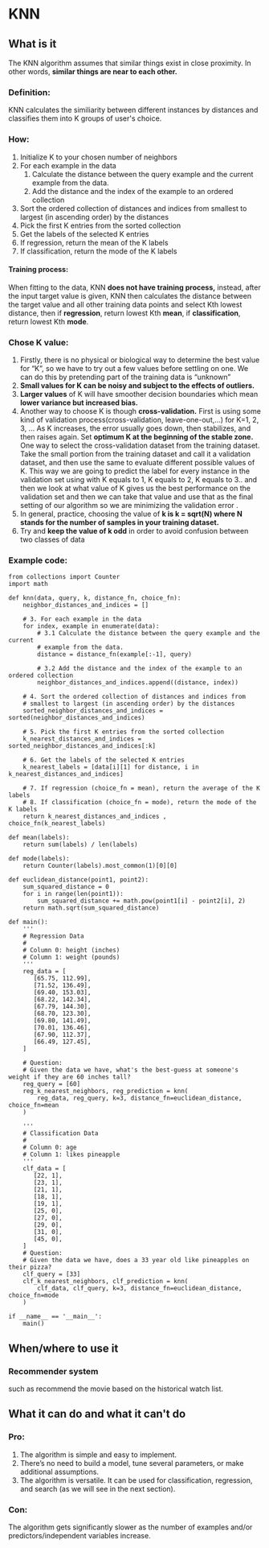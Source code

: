 # KNN

## What is it 

The KNN algorithm assumes that similar things exist in close proximity. In other words, **similar things are near to each other.**

### **Definition:**

KNN calculates the similiarity between different instances by distances and classifies them into K groups of user's choice. 

### How:

1. Initialize K to your chosen number of neighbors
2. For each example in the data
   1. Calculate the distance between the query example and the current example from the data.
   2. Add the distance and the index of the example to an ordered collection
3. Sort the ordered collection of distances and indices from smallest to largest \(in ascending order\) by the distances
4. Pick the first K entries from the sorted collection
5. Get the labels of the selected K entries
6. If regression, return the mean of the K labels
7. If classification, return the mode of the K labels

#### Training process:

When fitting to the data, KNN **does not have training process,** instead, after the input target value is given, KNN then calculates the distance between the target value and all other training data points and select Kth lowest distance, then if **regression**, return lowest Kth **mean**, if **classification**, return lowest Kth **mode**.



### Chose K value:

1. Firstly, there is no physical or biological way to determine the best value for “K”, so we have to try out a few values before settling on one. We can do this by pretending part of the training data is “unknown”
2. **Small values for K can be noisy and subject to the effects of outliers.**
3. **Larger values** of K will have smoother decision boundaries which mean **lower variance but increased bias.**
4. Another way to choose K is though **cross-validation.** First is using some kind of validation process\(cross-validation, leave-one-out,...\) for K=1, 2, 3, ... As K increases, the error usually goes down, then stabilizes, and then raises again. Set **optimum K at the beginning of the stable zone.** One way to select the cross-validation dataset from the training dataset. Take the small portion from the training dataset and call it a validation dataset, and then use the same to evaluate different possible values of K. This way we are going to predict the label for every instance in the validation set using with K equals to 1, K equals to 2, K equals to 3.. and then we look at what value of K gives us the best performance on the validation set and then we can take that value and use that as the final setting of our algorithm so we are minimizing the validation error .
5. In general, practice, choosing the value of **k is k = sqrt\(N\) where N stands for the number of samples in your training dataset.**
6. Try and **keep the value of k odd** in order to avoid confusion between two classes of data

### Example code:

```text
from collections import Counter
import math

def knn(data, query, k, distance_fn, choice_fn):
    neighbor_distances_and_indices = []
    
    # 3. For each example in the data
    for index, example in enumerate(data):
        # 3.1 Calculate the distance between the query example and the current
        # example from the data.
        distance = distance_fn(example[:-1], query)
        
        # 3.2 Add the distance and the index of the example to an ordered collection
        neighbor_distances_and_indices.append((distance, index))
    
    # 4. Sort the ordered collection of distances and indices from
    # smallest to largest (in ascending order) by the distances
    sorted_neighbor_distances_and_indices = sorted(neighbor_distances_and_indices)
    
    # 5. Pick the first K entries from the sorted collection
    k_nearest_distances_and_indices = sorted_neighbor_distances_and_indices[:k]
    
    # 6. Get the labels of the selected K entries
    k_nearest_labels = [data[i][1] for distance, i in k_nearest_distances_and_indices]

    # 7. If regression (choice_fn = mean), return the average of the K labels
    # 8. If classification (choice_fn = mode), return the mode of the K labels
    return k_nearest_distances_and_indices , choice_fn(k_nearest_labels)

def mean(labels):
    return sum(labels) / len(labels)

def mode(labels):
    return Counter(labels).most_common(1)[0][0]

def euclidean_distance(point1, point2):
    sum_squared_distance = 0
    for i in range(len(point1)):
        sum_squared_distance += math.pow(point1[i] - point2[i], 2)
    return math.sqrt(sum_squared_distance)

def main():
    '''
    # Regression Data
    # 
    # Column 0: height (inches)
    # Column 1: weight (pounds)
    '''
    reg_data = [
       [65.75, 112.99],
       [71.52, 136.49],
       [69.40, 153.03],
       [68.22, 142.34],
       [67.79, 144.30],
       [68.70, 123.30],
       [69.80, 141.49],
       [70.01, 136.46],
       [67.90, 112.37],
       [66.49, 127.45],
    ]
    
    # Question:
    # Given the data we have, what's the best-guess at someone's weight if they are 60 inches tall?
    reg_query = [60]
    reg_k_nearest_neighbors, reg_prediction = knn(
        reg_data, reg_query, k=3, distance_fn=euclidean_distance, choice_fn=mean
    )
    
    '''
    # Classification Data
    # 
    # Column 0: age
    # Column 1: likes pineapple
    '''
    clf_data = [
       [22, 1],
       [23, 1],
       [21, 1],
       [18, 1],
       [19, 1],
       [25, 0],
       [27, 0],
       [29, 0],
       [31, 0],
       [45, 0],
    ]
    # Question:
    # Given the data we have, does a 33 year old like pineapples on their pizza?
    clf_query = [33]
    clf_k_nearest_neighbors, clf_prediction = knn(
        clf_data, clf_query, k=3, distance_fn=euclidean_distance, choice_fn=mode
    )

if __name__ == '__main__':
    main()
```

## When/where to use it 

### Recommender system

such as recommend the movie based on the historical watch list.

## What it can do and what it can't do

### Pro:

1. The algorithm is simple and easy to implement.
2. There’s no need to build a model, tune several parameters, or make additional assumptions.
3. The algorithm is versatile. It can be used for classification, regression, and search \(as we will see in the next section\).

### Con:

The algorithm gets significantly slower as the number of examples and/or predictors/independent variables increase.

